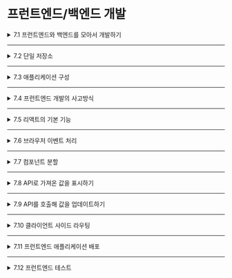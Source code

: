 # 프런트엔드/백엔드 개발

<details>
<summary>7.1 프런트엔드와 백엔드를 모아서 개발하기</summary>
<div markdown="1">    

</div>
</details>

___

<details>
<summary>7.2 단일 저장소</summary>
<div markdown="1">    

</div>
</details>

___

<details>
<summary>7.3 애플리케이션 구성</summary>
<div markdown="1">    

### 7.3.1 단일 저장소 표준

</div>
</details>

___

<details>
<summary>7.4 프런트엔드 개발의 사고방식</summary>
<div markdown="1">    

### 7.4.1 제이쿼리 시대의 프런트엔드 개발

### 7.4.2 리액트를 이용한 프런트엔드 개발

### 7.4.3 자바스크립트의 빌드

</div>
</details>

___

<details>
<summary>7.5 리액트의 기본 기능</summary>
<div markdown="1">    

### 7.5.1 톱 페이지 변경하기

### 7.5.2 변수 다루기

</div>
</details>

___

<details>
<summary>7.6 브라우저 이벤트 처리</summary>
<div markdown="1">    

### 7.6.1 리액트와 렌더링

### 7.6.2 이벤트 핸들링

### 7.6.3 변수 저장하기

</div>
</details>

___

<details>
<summary>7.7 컴포넌트 분할</summary>
<div markdown="1">    

</div>
</details>

___

<details>
<summary>7.8 API로 가져온 값을 표시하기</summary>
<div markdown="1">    

### 7.8.1 포트 수정

### 7.8.2 API로 변경

### 7.8.3 프런트엔드에서 API 호출하기

### 7.8.4 교차 출처 리소스 공유

### 7.8.5 프록시를 도입해 도메인을 동일하게 하기

</div>
</details>

___

<details>
<summary>7.9 API를 호출해 값을 업데이트하기</summary>
<div markdown="1">    

</div>
</details>

___

<details>
<summary>7.10 클라이언트 사이드 라우팅</summary>
<div markdown="1">    

### 7.10.1 클라이언트 사이드 라우팅을 구현하기

### 7.10.2 Link 컴포넌트를 이용한 링크

</div>
</details>

___

<details>
<summary>7.11 프런트엔드 애플리케이션 배포</summary>
<div markdown="1">    

### 7.11.1 송신용 Node.js 서버 작성하기

### 7.11.2 프로덕션과 동일한 환경을 실행하기

</div>
</details>

___

<details>
<summary>7.12 프런트엔드 테스트</summary>
<div markdown="1">    

### 7.12.1 테스트 실행

### 7.12.2 API 호출 테스트

### 7.12.3 테스트 분할

### 7.12.4 스냅숏 테스트

</div>
</details>
